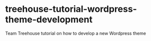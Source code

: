 treehouse-tutorial-wordpress-theme-development
==============================================

Team Treehouse tutorial on how to develop a new Wordpress theme
